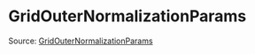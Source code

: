 # GridOuterNormalizationParams

Source: [GridOuterNormalizationParams](../../csrc/scheduler/normalization_utils.h#L153)
